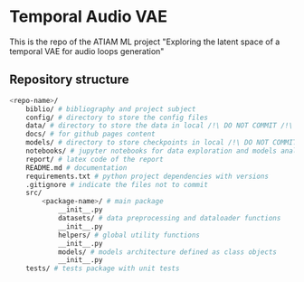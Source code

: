 # Temporal Audio VAE

This is the repo of the ATIAM ML project "Exploring the latent space of a temporal VAE for audio loops generation"

## Repository structure

```bash
<repo-name>/
    biblio/ # bibliography and project subject
    config/ # directory to store the config files
    data/ # directory to store the data in local /!\ DO NOT COMMIT /!\
    docs/ # for github pages content
    models/ # directory to store checkpoints in local /!\ DO NOT COMMIT /!\
    notebooks/ # jupyter notebooks for data exploration and models analysis
    report/ # latex code of the report
    README.md # documentation
    requirements.txt # python project dependencies with versions
    .gitignore # indicate the files not to commit
    src/
        <package-name>/ # main package
            __init__.py
            datasets/ # data preprocessing and dataloader functions
            __init__.py
            helpers/ # global utility functions
            __init__.py
            models/ # models architecture defined as class objects
            __init__.py
    tests/ # tests package with unit tests
```
